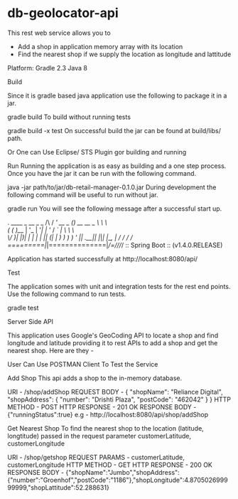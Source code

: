 # db-geolocator-api
This rest web service allows you to
- Add a shop in application memory array with its location
- Find the nearest shop if we supply the location as longitude and lattitude

Platform:
Gradle 2.3
Java 8

Build

Since it is gradle based java application use the following to package it in a jar.

gradle build
To build without running tests

gradle build -x test
On successful build the jar can be found at build/libs/ path.

Or One can Use Eclipse/ STS Plugin gor building and running

Run
Running the application is as easy as building and a one step process. Once you have the jar it can be run with the following command.

java -jar path/to/jar/db-retail-manager-0.1.0.jar
During development the following command will be useful to run without jar.

gradle run
You will see the following message after a successful start up.

 .   ____          _            __ _ _
/\\ / ___'_ __ _ _(_)_ __  __ _ \ \ \ \
( ( )\___ | '_ | '_| | '_ \/ _` | \ \ \ \
\\/  ___)| |_)| | | | | || (_| |  ) ) ) )
 '  |____| .__|_| |_|_| |_\__, | / / / /
=========|_|==============|___/=/_/_/_/
:: Spring Boot ::        (v1.4.0.RELEASE)


Application has started successfully at http://localhost:8080/api/

Test

The application somes with unit and integration tests for the rest end points. Use the following command to run tests.

gradle test


Server Side API

This application uses Google's GeoCoding API to locate a shop and find longitude and latitude providing it to rest APIs to add a shop and get the nearest shop. Here are they -


User Can Use POSTMAN Client To Test the Service

Add Shop
This api adds a shop to the in-memory database.

URI            - /shop/addShop
REQUEST BODY   - 
{
	"shopName": "Reliance Digital",
	"shopAddress": {
		"number": "Drishti Plaza",
		"postCode": "462042"
	}
}
HTTP METHOD    - POST
HTTP RESPONSE  - 201 OK
RESPONSE BODY  -{"runningStatus":true}
e.g - http://localhost:8080/api/shop/addShop


Get Nearest Shop
To find the nearest shop to the location (latitude, longtitude) passed in the request parameter customerLatitude, customerLongitude

URI            - /shop/getshop
REQUEST PARAMS - customerLatitude, customerLongitude
HTTP METHOD    - GET
HTTP RESPONSE  - 200 OK
RESPONSE BODY  - {"shopName":"Jumbo","shopAddress":{"number":"Groenhof","postCode":"1186"},"shopLongitude":4.870502699999999,"shopLattitude":52.288631}
